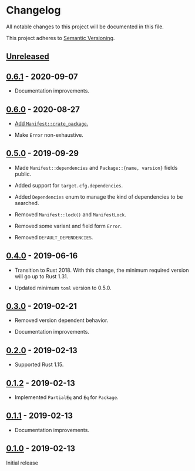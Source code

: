 # Changelog

All notable changes to this project will be documented in this file.

This project adheres to [Semantic Versioning](https://semver.org).

## [Unreleased]

## [0.6.1] - 2020-09-07

- Documentation improvements.

## [0.6.0] - 2020-08-27

- [Add `Manifest::crate_package`.](https://github.com/taiki-e/find-crate/pull/12)

- Make `Error` non-exhaustive.

## [0.5.0] - 2019-09-29

- Made `Manifest::dependencies` and `Package::{name, varsion}` fields public.

- Added support for `target.cfg.dependencies`.

- Added `Dependencies` enum to manage the kind of dependencies to be searched.

- Removed `Manifest::lock()` and `ManifestLock`.

- Removed some variant and field form `Error`.

- Removed `DEFAULT_DEPENDENCIES`.

## [0.4.0] - 2019-06-16

- Transition to Rust 2018. With this change, the minimum required version will go up to Rust 1.31.

- Updated minimum `toml` version to 0.5.0.

## [0.3.0] - 2019-02-21

- Removed version dependent behavior.

- Documentation improvements.

## [0.2.0] - 2019-02-13

- Supported Rust 1.15.

## [0.1.2] - 2019-02-13

- Implemented `PartialEq` and `Eq` for `Package`.

## [0.1.1] - 2019-02-13

- Documentation improvements.

## [0.1.0] - 2019-02-13

Initial release

[unreleased]: https://github.com/taiki-e/find-crate/compare/v0.6.1...HEAD
[0.6.1]: https://github.com/taiki-e/find-crate/compare/v0.6.0...v0.6.1
[0.6.0]: https://github.com/taiki-e/find-crate/compare/v0.5.0...v0.6.0
[0.5.0]: https://github.com/taiki-e/find-crate/compare/v0.4.0...v0.5.0
[0.4.0]: https://github.com/taiki-e/find-crate/compare/v0.3.0...v0.4.0
[0.3.0]: https://github.com/taiki-e/find-crate/compare/v0.2.0...v0.3.0
[0.2.0]: https://github.com/taiki-e/find-crate/compare/v0.1.2...v0.2.0
[0.1.2]: https://github.com/taiki-e/find-crate/compare/v0.1.1...v0.1.2
[0.1.1]: https://github.com/taiki-e/find-crate/compare/v0.1.0...v0.1.1
[0.1.0]: https://github.com/taiki-e/find-crate/releases/tag/v0.1.0
